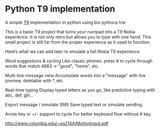 Python T9 implementation
====================================

A simple [T9](https://en.wikipedia.org/wiki/T9_(predictive_text)) implementation in python using bio pythons trie

This is a basic T9 project that turns your numpad into a T9 Nokia experience.
It is not only retro but allows you to type with one hand. 
This small project is still far from the proper experience as it used to function. 

Here’s what we can add later to emulate a full Nokia T9 experience:

Word suggestions & cycling
Like classic phones: press # to cycle through words that match 4663 → "good", "home", etc.

Multi-line message view
Accumulate words into a "message" with live preview, deletable with *, etc.

Real-time typing
Display typed letters as you go, like predictive typing with abc, def, ghi...

Export message / simulate SMS
Save typed text or simulate sending.

Arrow key or +/- support to cycle
For better keyboard flow without # key.


http://www.columbia.edu/~sq2144/MotionInput.pdf
